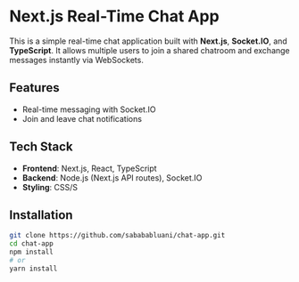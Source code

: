 # Next.js Real-Time Chat App

This is a simple real-time chat application built with **Next.js**, **Socket.IO**, and **TypeScript**. It allows multiple users to join a shared chatroom and exchange messages instantly via WebSockets.

## Features

- Real-time messaging with Socket.IO
- Join and leave chat notifications

## Tech Stack

- **Frontend**: Next.js, React, TypeScript
- **Backend**: Node.js (Next.js API routes), Socket.IO
- **Styling**: CSS/S

## Installation

```bash
git clone https://github.com/sabababluani/chat-app.git
cd chat-app
npm install
# or
yarn install
